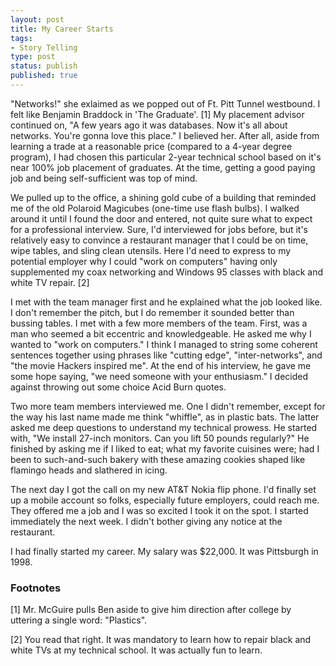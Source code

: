 ```yaml
---
layout: post
title: My Career Starts
tags:
- Story Telling
type: post
status: publish
published: true
---
```


"Networks!" she exlaimed as we popped out of Ft. Pitt Tunnel westbound.
I felt like Benjamin Braddock in 'The Graduate'. [1] My placement advisor
continued on, "A few years ago it was databases. Now it's all about networks.
You're gonna love this place." I believed her. After all, aside from learning
a trade at a reasonable price (compared to a 4-year degree program), I had
chosen this particular 2-year technical school based on it's near 100%
job placement of graduates. At the time, getting a good paying job and being
self-sufficient was top of mind.

We pulled up to the office, a shining gold cube of a building that reminded me
of the old Polaroid Magicubes (one-time use flash bulbs). I walked around it
until I found the door and entered, not quite sure what to expect for a
professional interview. Sure, I'd interviewed for jobs before, but it's
relatively easy to convince a restaurant manager that I could be on time, wipe
tables, and sling clean utensils. Here I'd need to express to my potential
employer why I could "work on computers" having only supplemented my coax
networking and Windows 95 classes with black and white TV repair. [2]

I met with the team manager first and he explained what the job looked like.
I don't remember the pitch, but I do remember it sounded better than bussing
tables. I met with a few more members of the team. First, was a man who seemed
a bit eccentric and knowledgeable. He asked me why I wanted to "work on computers."
I think I managed to string some coherent sentences together using phrases like
"cutting edge", "inter-networks", and "the movie Hackers inspired me". At the end
of his interview, he gave me some hope saying, "we need someone with your
enthusiasm." I decided against throwing out some choice Acid Burn quotes.

Two more team members interviewed me. One I didn't remember, except for the way
his last name made me think "whiffle", as in plastic bats. The latter asked me
deep questions to understand my technical prowess. He started with, "We install
27-inch monitors. Can you lift 50 pounds regularly?" He finished by asking me
if I liked to eat; what my favorite cuisines were; had I been to such-and-such
bakery with these amazing cookies shaped like flamingo heads and slathered in
icing.

The next day I got the call on my new AT&T Nokia flip phone. I'd finally set
up a mobile account so folks, especially future employers, could reach me. They
offered me a job and I was so excited I took it on the spot. I started
immediately the next week. I didn't bother giving any notice at the restaurant.

I had finally started my career. My salary was $22,000. It was Pittsburgh in 1998.

### Footnotes

[1] Mr. McGuire pulls Ben aside to give him direction after college by uttering
a single word: "Plastics".

[2] You read that right. It was mandatory to learn how to repair black and white
TVs at my technical school. It was actually fun to learn.
